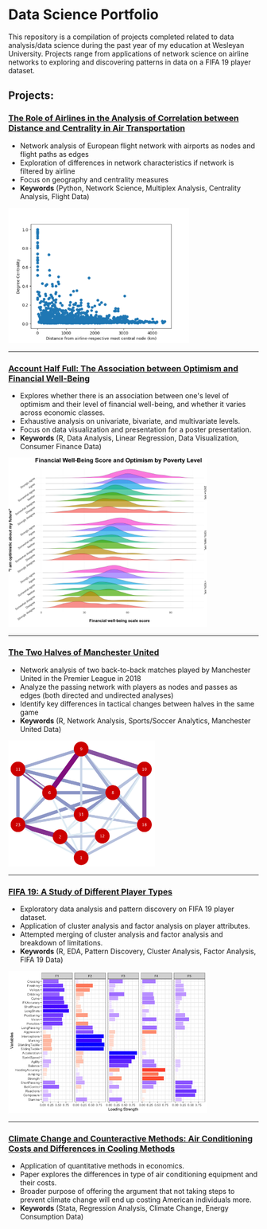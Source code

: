 # Data Science Portfolio
This repository is a compilation of projects completed related to data analysis/data science during the past year of my education at Wesleyan University. Projects range from applications of network science on airline networks to exploring and discovering patterns in data on a FIFA 19 player dataset.

## Projects:

###  [The Role of Airlines in the Analysis of Correlation between Distance and Centrality in Air Transportation](https://github.com/skim09/data-projects/blob/master/airline-distance-centrality-analysis/README.md)
* Network analysis of European flight network with airports as nodes and flight paths as edges
* Exploration of differences in network characteristics if network is filtered by airline
* Focus on geography and centrality measures
* **Keywords** (Python, Network Science, Multiplex Analysis, Centrality Analysis, Flight Data)
<img src="airline-distance-centrality-analysis/static/degree_centrality_airlinelayered.png" width="364">

---

###  [Account Half Full: The Association between Optimism and Financial Well-Being](https://github.com/skim09/data-projects/blob/master/optimism-financial-well-being-analysis/README.md)
* Explores whether there is an association between one's level of optimism and their level of financial well-being, and whether it varies across economic classes.
* Exhaustive analysis on univariate, bivariate, and multivariate levels.
* Focus on data visualization and presentation for a poster presentation.
* **Keywords** (R, Data Analysis, Linear Regression, Data Visualization, Consumer Finance Data)
<img src="optimism-financial-well-being-analysis/static/figure_2.png" width="400">

---

###  [The Two Halves of Manchester United](https://github.com/skim09/data-projects/blob/master/manchester-united-network-analysis/README.md)
* Network analysis of two back-to-back matches played by Manchester United in the Premier League in 2018
* Analyze the passing network with players as nodes and passes as edges (both directed and undirected analyses)
* Identify key differences in tactical changes between halves in the same game
* **Keywords** (R, Network Analysis, Sports/Soccer Analytics, Manchester United Data)
<img src="manchester-united-network-analysis/githubfigures/chelsea/cropsecondhalf1.png" width="295" height="253">

---

###  [FIFA 19: A Study of Different Player Types](https://github.com/skim09/data-projects/blob/master/fifa-19-exploratory-analysis/README.md)
* Exploratory data analysis and pattern discovery on FIFA 19 player dataset.
* Application of cluster analysis and factor analysis on player attributes.
* Attempted merging of cluster analysis and factor analysis and breakdown of limitations.
* **Keywords** (R, EDA, Pattern Discovery, Cluster Analysis, Factor Analysis, FIFA 19 Data)
<img src="fifa-19-exploratory-analysis/fifa19_EDA_Rmarkdown_files/figure-gfm/unnamed-chunk-13-1.png" width="400">

---

###  [Climate Change and Counteractive Methods: Air Conditioning Costs and Differences in Cooling Methods](https://github.com/skim09/data-projects/blob/master/climate-change-counteractive-methods/README.md)
* Application of quantitative methods in economics.
* Paper explores the differences in type of air conditioning equipment and their costs.
* Broader purpose of offering the argument that not taking steps to prevent climate change will end up costing American individuals more.
* **Keywords** (Stata, Regression Analysis, Climate Change, Energy Consumption Data)
